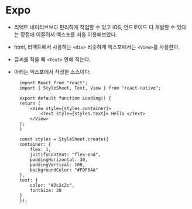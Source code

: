 # Expo

+ 리액트 네이티브보다 편리하게 작업할 수 있고 iOS, 안드로이드 다 개발할 수 있다는 장점에 이끌려서 엑스포를 처음 이용해보았다.
+ html, 리액트에서 사용하는 `<div>` 비슷하게 엑스포에서는 `<View>`를 사용한다.
+ 글씨를 적을 때 `<Text>` 안에 적는다.
+ 아래는 엑스포에서 작성한 소스이다.

        import React from "react";
        import { StyleSheet, Text, View } from "react-native";

        export default function Loading() {
        return (
            <View style={styles.container}>
                <Text style={styles.text}> Hello </Text>
            </View>
        );
        }

        const styles = StyleSheet.create({
        container: {
            flex: 1,
            justifyContent: "flex-end",
            paddingHorizontal: 30,
            paddingVertical: 100,
            backgroundColor: "#FDF6AA"
        },
        text: {
            color: "#2c2c2c",
            fontSize: 30
        }
        });        